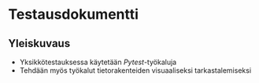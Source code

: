 # Testausdokumentti

## Yleiskuvaus

* Yksikkötestauksessa käytetään *Pytest*-työkaluja
* Tehdään myös työkalut tietorakenteiden visuaaliseksi tarkastalemiseksi
